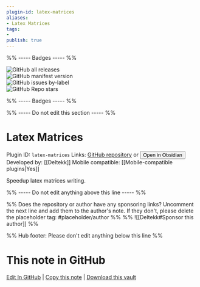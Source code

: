 ```yaml
---
plugin-id: latex-matrices
aliases:
- Latex Matrices
tags: 
- 
publish: true
---
```


%% ----- Badges ----- %%

![GitHub all releases](https://img.shields.io/github/downloads/Deltekk/Obsidian-Latex-Matrices/total?color=573E7A&logo=github&style=for-the-badge)   
![GitHub manifest version](https://img.shields.io/github/manifest-json/v/Deltekk/Obsidian-Latex-Matrices?color=573E7A&logo=github&style=for-the-badge)   
![GitHub issues by-label](https://img.shields.io/github/issues/Deltekk/Obsidian-Latex-Matrices/help%20wanted?color=573E7A&logo=github&style=for-the-badge)   
![GitHub Repo stars](https://img.shields.io/github/stars/Deltekk/Obsidian-Latex-Matrices?color=573E7A&logo=github&style=for-the-badge)

%% ----- Badges ----- %%

%% ----- Do not edit this section ----- %%

# Latex Matrices

Plugin ID: `latex-matrices`
Links: [GitHub repository](https://github.com/Deltekk/Obsidian-Latex-Matrices) or [<button id=HH>Open in Obsidian</button>](obsidian://show-plugin?id=latex-matrices)
Developed by: [[Deltekk]]
Mobile compatible: [[Mobile-compatible plugins|Yes]]

Speedup latex matrices writing.

%% ----- Do not edit anything above this line ----- %% 

%% Does the repository or author have any sponsoring links? Uncomment the next line and add them to the author's note. If they don't, please delete the placeholder tag: #placeholder/author %%
%% ![[Deltekk#Sponsor this author]] %%

%% Hub footer: Please don't edit anything below this line %%

# This note in GitHub

<span class="git-footer">[Edit In GitHub](https://github.dev/obsidian-community/obsidian-hub/blob/main/02%20-%20Community%20Expansions/02.05%20All%20Community%20Expansions/Plugins/latex-matrices.md "git-hub-edit-note") | [Copy this note](https://raw.githubusercontent.com/obsidian-community/obsidian-hub/main/02%20-%20Community%20Expansions/02.05%20All%20Community%20Expansions/Plugins/latex-matrices.md "git-hub-copy-note") | [Download this vault](https://github.com/obsidian-community/obsidian-hub/archive/refs/heads/main.zip "git-hub-download-vault") </span>

